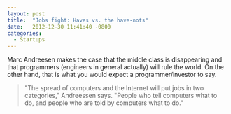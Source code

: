 ```yaml
---
layout: post
title:  "Jobs fight: Haves vs. the have-nots"
date:   2012-12-30 11:41:40 -0800
categories:
  - Startups
---
```


Marc Andreesen makes the case that the middle class is disappearing and that programmers (engineers in general actually) will rule the world. On the other hand, that is what you would expect a programmer/investor to say.

 > "The spread of computers and the Internet will put jobs in two categories," Andreessen says. "People who tell computers what to do, and people who are told by computers what to do."

